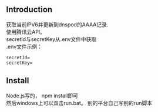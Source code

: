 ## Introduction  
获取当前IPV6并更新到dnspod的AAAA记录.  
使用腾讯云API。  
secretId与secretKey从.env文件中获取  
.env文件示例：  
```
secretId=
secretKey=
```  

## Install
Node.js写的， npm install即可  
然后windows上可以双击run.bat。
别的平台自己写别的run脚本  